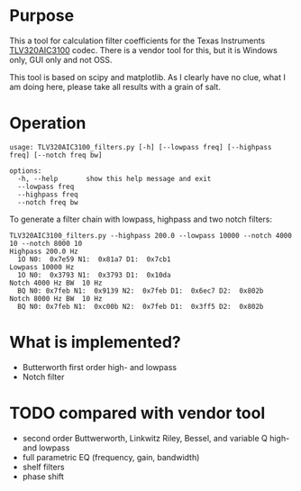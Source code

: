 Purpose
=======
This a tool for calculation filter coefficients for the Texas Instruments [TLV320AIC3100](https://www.ti.com/product//TLV320AIC3100) codec.
There is a vendor tool for this, but it is Windows only, GUI only and not OSS.

This tool is based on scipy and matplotlib. As I clearly have no clue, what I am doing here, please take all results with a grain of salt.

Operation
=========
```
usage: TLV320AIC3100_filters.py [-h] [--lowpass freq] [--highpass freq] [--notch freq bw]

options:
  -h, --help       show this help message and exit
  --lowpass freq
  --highpass freq
  --notch freq bw
```

To generate a filter chain with lowpass, highpass and two notch filters:
```
TLV320AIC3100_filters.py --highpass 200.0 --lowpass 10000 --notch 4000 10 --notch 8000 10
Highpass 200.0 Hz
  1O N0:  0x7e59 N1:  0x81a7 D1:  0x7cb1
Lowpass 10000 Hz
  1O N0:  0x3793 N1:  0x3793 D1:  0x10da
Notch 4000 Hz BW  10 Hz
  BQ N0: 0x7feb N1:  0x9139 N2:  0x7feb D1:  0x6ec7 D2:  0x802b
Notch 8000 Hz BW  10 Hz
  BQ N0: 0x7feb N1:  0xc00b N2:  0x7feb D1:  0x3ff5 D2:  0x802b
```

What is implemented?
====================
- Butterworth first order high- and lowpass
- Notch filter

TODO compared with vendor tool
==============================
- second order Buttwerworth, Linkwitz Riley, Bessel, and variable Q high- and lowpass
- full parametric EQ (frequency, gain, bandwidth)
- shelf filters
- phase shift
